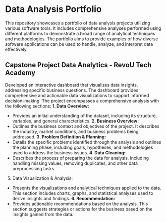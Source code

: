# Data Analysis Portfolio
This repository showcases a portfolio of data analysis projects utilizing various software tools. It includes comprehensive analyses performed using different platforms to demonstrate a broad range of analytical techniques and methodologies. The portfolio aims to provide examples of how diverse software applications can be used to handle, analyze, and interpret data effectively.
## Capstone Project Data Analytics - RevoU Tech Academy
Developed an interactive dashboard that visualizes data insights, addressing specific business questions. The dashboard provides comprehensive and actionable data visualizations to support informed decision-making. The project encompasses a comprehensive analysis with the following sections:
**1. Data Overview:**
- Provides an initial understanding of the dataset, including its structure, variables, and general characteristics.
**2. Business Overview:**
- Outlines the business context and objectives of the project. It describes the industry, market conditions, and business problems being addressed.
**3. Problem Definition & Planning:**
- Details the specific problems identified through the analysis and outlines the planning phase, including goals, hypotheses, and methodologies used to address the business issues.
**4. Data Cleaning:**
- Describes the process of preparing the data for analysis, including handling missing values, removing duplicates, and other data preprocessing tasks.
5. Data Visualization & Analysis:
- Presents the visualizations and analytical techniques applied to the data. This section includes charts, graphs, and statistical analyses used to derive insights and findings.
**6. Recommendation:**
- Provides actionable recommendations based on the analysis. This section suggests strategies or actions for the business based on the insights gained from the data.
